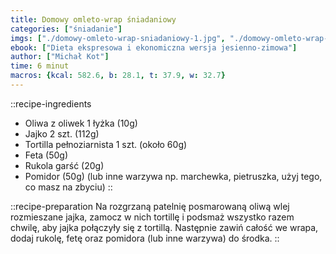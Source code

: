 ```yaml
---
title: Domowy omleto-wrap śniadaniowy
categories: ["śniadanie"]
imgs: ["./domowy-omleto-wrap-sniadaniowy-1.jpg", "./domowy-omleto-wrap-sniadaniowy-2.jpg"]
ebook: ["Dieta ekspresowa i ekonomiczna wersja jesienno-zimowa"]
author: ["Michał Kot"]
time: 6 minut
macros: {kcal: 582.6, b: 28.1, t: 37.9, w: 32.7}
---
```


::recipe-ingredients
- Oliwa z oliwek 1 łyżka (10g)
- Jajko 2 szt. (112g)
- Tortilla pełnoziarnista 1 szt. (około 60g)
- Feta (50g)
- Rukola garść (20g)
- Pomidor (50g) (lub inne warzywa np. marchewka, pietruszka, użyj tego, co masz na zbyciu)
::

::recipe-preparation
Na rozgrzaną patelnię posmarowaną oliwą wlej rozmieszane jajka, zamocz w nich tortillę i podsmaż wszystko razem chwilę, aby jajka połączyły się z tortillą.
Następnie zawiń całość we wrapa, dodaj rukolę, fetę oraz pomidora (lub inne warzywa) do środka.
::